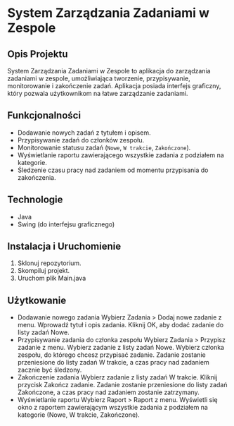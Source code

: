 # System Zarządzania Zadaniami w Zespole

## Opis Projektu
System Zarządzania Zadaniami w Zespole to aplikacja do zarządzania zadaniami w zespole, umożliwiająca tworzenie, przypisywanie, monitorowanie i zakończenie zadań. Aplikacja posiada interfejs graficzny, który pozwala użytkownikom na łatwe zarządzanie zadaniami.

## Funkcjonalności
- Dodawanie nowych zadań z tytułem i opisem.
- Przypisywanie zadań do członków zespołu.
- Monitorowanie statusu zadań (`Nowe`, `W trakcie`, `Zakończone`).
- Wyświetlanie raportu zawierającego wszystkie zadania z podziałem na kategorie.
- Śledzenie czasu pracy nad zadaniem od momentu przypisania do zakończenia.

## Technologie
- Java
- Swing (do interfejsu graficznego)

## Instalacja i Uruchomienie
1. Sklonuj repozytorium.
2. Skompiluj projekt.
3. Uruchom plik Main.java

## Użytkowanie

- Dodawanie nowego zadania
Wybierz Zadania > Dodaj nowe zadanie z menu.
Wprowadź tytuł i opis zadania.
Kliknij OK, aby dodać zadanie do listy zadań Nowe.
- Przypisywanie zadania do członka zespołu
Wybierz Zadania > Przypisz zadanie z menu.
Wybierz zadanie z listy zadań Nowe.
Wybierz członka zespołu, do którego chcesz przypisać zadanie.
Zadanie zostanie przeniesione do listy zadań W trakcie, a czas pracy nad zadaniem zacznie być śledzony.
- Zakończenie zadania
Wybierz zadanie z listy zadań W trakcie.
Kliknij przycisk Zakończ zadanie.
Zadanie zostanie przeniesione do listy zadań Zakończone, a czas pracy nad zadaniem zostanie zatrzymany.
- Wyświetlanie raportu
Wybierz Raport > Raport z menu.
Wyświetli się okno z raportem zawierającym wszystkie zadania z podziałem na kategorie (Nowe, W trakcie, Zakończone).

